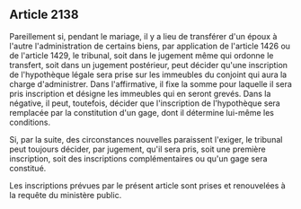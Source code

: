 Article 2138
----
Pareillement si, pendant le mariage, il y a lieu de transférer d'un époux à
l'autre l'administration de certains biens, par application de l'article 1426 ou
de l'article 1429, le tribunal, soit dans le jugement même qui ordonne le
transfert, soit dans un jugement postérieur, peut décider qu'une inscription de
l'hypothèque légale sera prise sur les immeubles du conjoint qui aura la charge
d'administrer. Dans l'affirmative, il fixe la somme pour laquelle il sera pris
inscription et désigne les immeubles qui en seront grevés. Dans la négative, il
peut, toutefois, décider que l'inscription de l'hypothèque sera remplacée par la
constitution d'un gage, dont il détermine lui-même les conditions.

Si, par la suite, des circonstances nouvelles paraissent l'exiger, le tribunal
peut toujours décider, par jugement, qu'il sera pris, soit une première
inscription, soit des inscriptions complémentaires ou qu'un gage sera constitué.

Les inscriptions prévues par le présent article sont prises et renouvelées à la
requête du ministère public.
